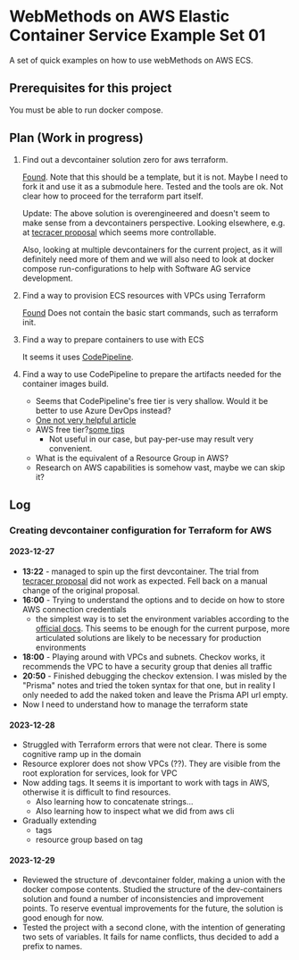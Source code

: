 # WebMethods on AWS Elastic Container Service Example Set 01

A set of quick examples on how to use webMethods on AWS ECS.

## Prerequisites for this project

You must be able to run docker compose.

## Plan (Work in progress)

1. Find out a devcontainer solution zero for aws terraform.

    [Found](https://github.com/awslabs/aws-terraform-dev-container). Note that this should be a template, but it is not. Maybe I need to fork it and use it as a submodule here.
    Tested and the tools are ok. Not clear how to proceed for the terraform part itself.

    Update: The above solution is overengineered and doesn't seem to make sense from a devcontainers perspective. Looking elsewhere, e.g. at [tecracer proposal](https://www.tecracer.com/blog/2021/10/testing-terraform-with-inspec-part-2.html) which seems more controllable.

    Also, looking at multiple devcontainers for the current project, as it will definitely need more of them and we will also need to look at docker compose run-configurations to help with Software AG service development.

2. Find a way to provision ECS resources with VPCs using Terraform

    [Found](https://spacelift.io/blog/terraform-ecs)
    Does not contain the basic start commands, such as terraform init.

3. Find a way to prepare containers to use with ECS

    It seems it uses [CodePipeline](https://aws.amazon.com/codepipeline/).

4. Find a way to use CodePipeline to prepare the artifacts needed for the container images build.

    - Seems that CodePipeline's free tier is very shallow. Would it be better to use Azure DevOps instead?
    - [One not very helpful article](https://kapilbansal16.medium.com/comparison-between-azure-devops-and-aws-code-pipeline-2ecbace1167#:~:text=Azure%20DevOps%20offers%20a%20free,time%20spent%20running%20those%20pipelines.)
    - AWS free tier?[some tips](https://www.youtube.com/watch?v=pZLG8McSugQ)
      - Not useful in our case, but pay-per-use may result very convenient.
    - What is the equivalent of a Resource Group in AWS?
    - Research on AWS capabilities is somehow vast, maybe we can skip it?

## Log

### Creating devcontainer configuration for Terraform for AWS

#### 2023-12-27

- **13:22** - managed to spin up the first devcontainer. The trial from [tecracer proposal](https://www.tecracer.com/blog/2021/10/testing-terraform-with-inspec-part-2.html) did not work as expected. Fell back on a manual change of the original proposal.
- **16:00** - Trying to understand the options and to decide on how to store AWS connection credentials
  - the simplest way is to set the environment variables according to the [official docs](https://developer.hashicorp.com/terraform/tutorials/aws-get-started/aws-build). This seems to be enough for the current purpose, more articulated solutions are likely to be necessary for production environments
- **18:00** - Playing around with VPCs and subnets. Checkov works, it recommends the VPC to have a security group that denies all traffic
- **20:50** - Finished debugging the checkov extension. I was misled by the "Prisma" notes and tried the token syntax for that one, but in reality I only needed to add the naked token and leave the Prisma API url empty.
- Now I need to understand how to manage the terraform state


#### 2023-12-28

- Struggled with Terraform errors that were not clear. There is some cognitive ramp up in the domain
- Resource explorer does not show VPCs (??). They are visible from the root exploration for services, look for VPC
- Now adding tags. It seems it is important to work with tags in AWS, otherwise it is difficult to find resources.
  - Also learning how to concatenate strings...
  - Also learning how to inspect what we did from aws cli
- Gradually extending
  - tags
  - resource group based on tag


#### 2023-12-29

- Reviewed the structure of .devcontainer folder, making a union with the docker compose contents. Studied the structure of the dev-containers solution and found a number of inconsistencies and improvement points. To reserve eventual improvements for the future, the solution is good enough for now.
- Tested the project with a second clone, with the intention of generating two sets of variables. It fails for name conflicts, thus decided to add a prefix to names.